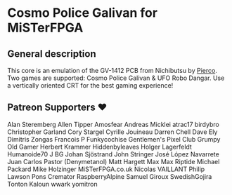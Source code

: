 # Cosmo Police Galivan for MiSTerFPGA

## General description
This core is an emulation of the GV-1412 PCB from Nichibutsu by [Pierco](https://github.com/pcornier). Two games are supported: Cosmo Police Galivan & UFO Robo Dangar. Use a vertically oriented CRT for the best gaming experience!

## Patreon Supporters :heart:
Alan Steremberg
Allen Tipper
Amosfear
Andreas Micklei
atrac17
birdybro
Christopher Garland
Cory Stargel
Cyrille Jouineau
Darren Chell
Dave Ely
Dimitris Zongas
Francois P
Funkycochise
Gentlemen's Pixel Club
Grumpy Old Gamer
Herbert Krammer
Hiddenbyleaves
Holger Lagerfeldt
Humanoide70
J BG
Johan Sjöstrand
John Stringer
José López Navarrete
Juan Carlos Pastor (Denymetanol)
Matt Hargett
Max
Max Riptide
Michael Packard
Mike Holzinger
MiSTerFPGA.co.uk
Nicolas VAILLANT
Philip Lawson
Pons Cremator
RaspberryAlpine
Samuel Giroux
SwedishGojira
Tonton Kaloun
wwark
yomitron



